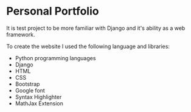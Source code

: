 # Personal Portfolio
 
 It is test project to be more familiar with Django and it's ability as a web framework.

To create the website I used the following language and libraries:
- Python programming languages
- Django
- HTML
- CSS
- Bootstrap
- Google font
- Syntax Highlighter
- MathJax Extension
